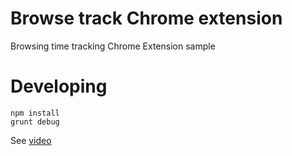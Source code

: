 # Browse track Chrome extension
Browsing time tracking Chrome Extension sample

# Developing

```
npm install
grunt debug
```

See [video](https://youtu.be/Iqx1Pyp6ZXg)
